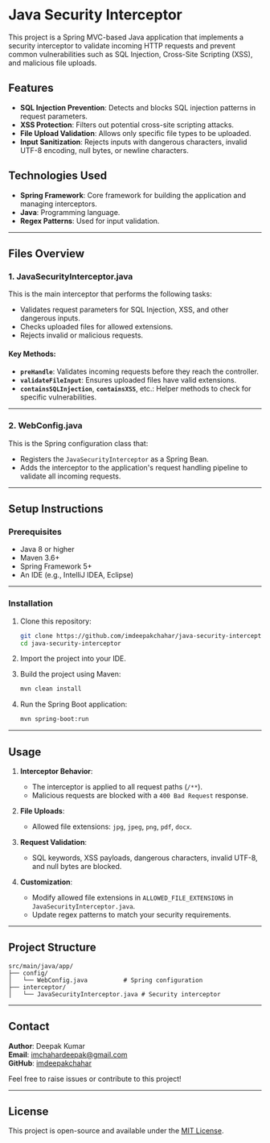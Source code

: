 
# Java Security Interceptor

This project is a Spring MVC-based Java application that implements a security interceptor to validate incoming HTTP requests and prevent common vulnerabilities such as SQL Injection, Cross-Site Scripting (XSS), and malicious file uploads.

## Features

- **SQL Injection Prevention**: Detects and blocks SQL injection patterns in request parameters.
- **XSS Protection**: Filters out potential cross-site scripting attacks.
- **File Upload Validation**: Allows only specific file types to be uploaded.
- **Input Sanitization**: Rejects inputs with dangerous characters, invalid UTF-8 encoding, null bytes, or newline characters.

## Technologies Used

- **Spring Framework**: Core framework for building the application and managing interceptors.
- **Java**: Programming language.
- **Regex Patterns**: Used for input validation.

---

## Files Overview

### 1. **JavaSecurityInterceptor.java**
This is the main interceptor that performs the following tasks:
- Validates request parameters for SQL Injection, XSS, and other dangerous inputs.
- Checks uploaded files for allowed extensions.
- Rejects invalid or malicious requests.

#### Key Methods:
- **`preHandle`**: Validates incoming requests before they reach the controller.
- **`validateFileInput`**: Ensures uploaded files have valid extensions.
- **`containsSQLInjection`**, **`containsXSS`**, etc.: Helper methods to check for specific vulnerabilities.

---

### 2. **WebConfig.java**
This is the Spring configuration class that:
- Registers the `JavaSecurityInterceptor` as a Spring Bean.
- Adds the interceptor to the application's request handling pipeline to validate all incoming requests.

---

## Setup Instructions

### Prerequisites
- Java 8 or higher
- Maven 3.6+
- Spring Framework 5+
- An IDE (e.g., IntelliJ IDEA, Eclipse)

---

### Installation
1. Clone this repository:
   ```bash
   git clone https://github.com/imdeepakchahar/java-security-interceptor.git
   cd java-security-interceptor
   ```

2. Import the project into your IDE.

3. Build the project using Maven:
   ```bash
   mvn clean install
   ```

4. Run the Spring Boot application:
   ```bash
   mvn spring-boot:run
   ```

---

## Usage

1. **Interceptor Behavior**:
   - The interceptor is applied to all request paths (`/**`).
   - Malicious requests are blocked with a `400 Bad Request` response.

2. **File Uploads**:
   - Allowed file extensions: `jpg`, `jpeg`, `png`, `pdf`, `docx`.

3. **Request Validation**:
   - SQL keywords, XSS payloads, dangerous characters, invalid UTF-8, and null bytes are blocked.

4. **Customization**:
   - Modify allowed file extensions in `ALLOWED_FILE_EXTENSIONS` in `JavaSecurityInterceptor.java`.
   - Update regex patterns to match your security requirements.

---

## Project Structure

```
src/main/java/app/
├── config/
│   └── WebConfig.java          # Spring configuration
├── interceptor/
│   └── JavaSecurityInterceptor.java # Security interceptor
```

---

## Contact

**Author**: Deepak Kumar  
**Email**: [imchahardeepak@gmail.com](mailto:imchahardeepak@gmail.com)  
**GitHub**: [imdeepakchahar](https://github.com/imdeepakchahar)

Feel free to raise issues or contribute to this project!

---

## License

This project is open-source and available under the [MIT License](LICENSE).
